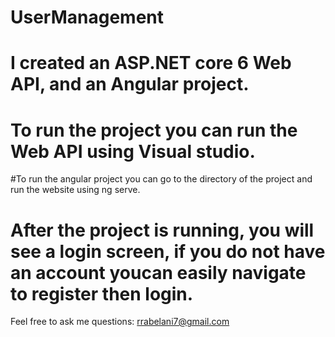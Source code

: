 # UserManagement

# I created an ASP.NET core 6 Web API, and an Angular project.

# To run the project you can run the Web API using Visual studio.

#To run the angular project you can go to the directory of the project and run the website using ng serve.

# After the project is running, you will see a login screen, if you do not have an account youcan easily navigate to register then login.

Feel free to ask me questions: rrabelani7@gmail.com
